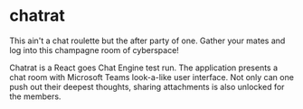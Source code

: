 # chatrat

This ain't a chat roulette but the after party of one. Gather your mates and log into this champagne room of cyberspace!

Chatrat is a React goes Chat Engine test run. The application presents a chat room with Microsoft Teams look-a-like user interface. Not only can one push out their deepest thoughts, sharing attachments is also unlocked for the members. 
